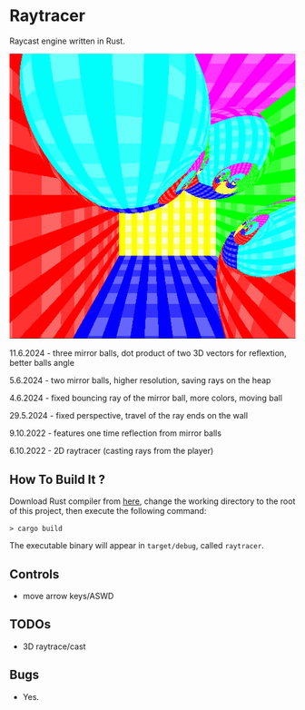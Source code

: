 # Raytracer

Raycast engine written in Rust.

<img alt="Description" src="https://github.com/PavelVavruska/raytracer/blob/master/raytracer_peek_20240611_2.gif">

11.6.2024 - three mirror balls, dot product of two 3D vectors for reflextion, better balls angle

5.6.2024 - two mirror balls, higher resolution, saving rays on the heap

4.6.2024 - fixed bouncing ray of the mirror ball, more colors, moving ball

29.5.2024  - fixed perspective, travel of the ray ends on the wall

9.10.2022 - features one time reflection from mirror balls

6.10.2022 - 2D raytracer (casting rays from the player)

## How To Build It ?

Download Rust compiler from [here](https://www.rust-lang.org/en-US/), change the working directory to the root of this project, then execute the following command:

```
> cargo build
```

The executable binary will appear in `target/debug`, called `raytracer`.

## Controls

- move arrow keys/ASWD

## TODOs

- 3D raytrace/cast

## Bugs

- Yes.
